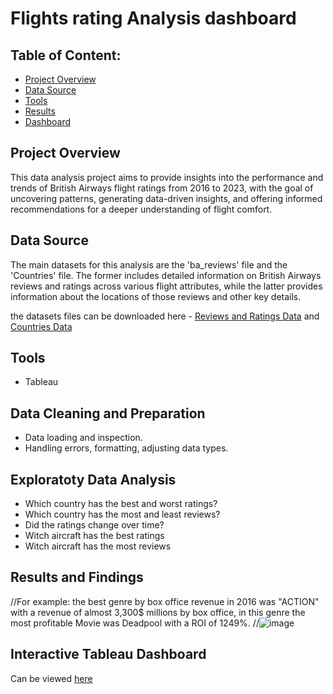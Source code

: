 # Flights rating Analysis dashboard

## Table of Content:

- [Project Overview](#Project-Overview)
- [Data Source](#Data-Source)
- [Tools](#Tools)
- [Results](#Results-and-Findings)
- [Dashboard](#Interactive-Excel-Dashboard)

## Project Overview
This data analysis project aims to provide insights into the performance and trends of British Airways flight ratings from 2016 to 2023, with the goal of uncovering patterns, generating data-driven insights, and offering informed recommendations for a deeper understanding of flight comfort.

## Data Source
The main datasets for this analysis are the 'ba_reviews' file and the 'Countries' file. The former includes detailed information on British Airways reviews and ratings across various flight attributes, while the latter provides information about the locations of those reviews and other key details.

the datasets files can be downloaded here - [Reviews and Ratings Data](./ba_reviews.csv) and [Countries Data](./Countries.csv)


## Tools
- Tableau
 
## Data Cleaning and Preparation
- Data loading and inspection.
- Handling errors, formatting, adjusting data types.

## Exploratoty Data Analysis
- Which country has the best and worst ratings?
- Which country has the most and least reviews?
- Did the ratings change over time?
- Witch aircraft has the best ratings
- Witch aircraft has the most reviews
  
## Results and Findings
//For example: the best genre by box office revenue in 2016 was "ACTION" with a revenue of almost 3,300$ millions by box office, in this genre the most profitable Movie was Deadpool with a ROI of 1249%.
//![image](https://github.com/user-attachments/assets/13da4e6b-8e07-4048-8586-6c0c8d585a43)

## Interactive Tableau Dashboard
Can be viewed [here](https://public.tableau.com/app/profile/leonid.mizhiritsky/viz/BritishAirwaysFlightsRating/Dashboard1?publish=yes)
